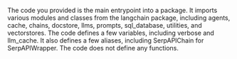 The code you provided is the main entrypoint into a package. It imports various modules and classes from the langchain package, including agents, cache, chains, docstore, llms, prompts, sql_database, utilities, and vectorstores. The code defines a few variables, including verbose and llm_cache. It also defines a few aliases, including SerpAPIChain for SerpAPIWrapper. The code does not define any functions.

